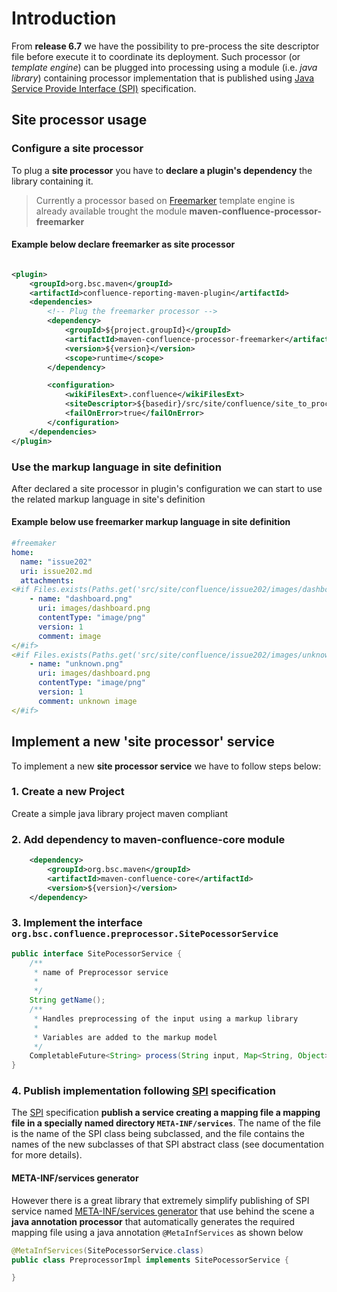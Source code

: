 
# Introduction

From **release 6.7** we have the possibility to pre-process the site descriptor file before execute it to coordinate its deployment. Such processor (or _template engine_) can be plugged into processing using a module (i.e. _java library_) containing processor implementation that is published using [Java Service Provide Interface (SPI)](https://docs.oracle.com/javase/tutorial/sound/SPI-intro.html) specification.

## Site processor usage

### Configure a site processor

To plug a **site processor** you have to **declare a plugin's dependency** the library containing it.
> Currently a processor based on [Freemarker](https://freemarker.apache.org/) template engine is already available trought the module **maven-confluence-processor-freemarker**

#### Example below declare freemarker as site processor

```xml

<plugin>
    <groupId>org.bsc.maven</groupId>
    <artifactId>confluence-reporting-maven-plugin</artifactId>
    <dependencies>
        <!-- Plug the freemarker processor -->
        <dependency>
            <groupId>${project.groupId}</groupId>
            <artifactId>maven-confluence-processor-freemarker</artifactId>
            <version>${version}</version>
            <scope>runtime</scope>
        </dependency>

        <configuration>
            <wikiFilesExt>.confluence</wikiFilesExt>
            <siteDescriptor>${basedir}/src/site/confluence/site_to_process.yml</siteDescriptor>
            <failOnError>true</failOnError>
        </configuration>
    </dependencies>
</plugin>

```

### Use  the markup language in site definition

After declared a site processor in plugin's configuration we can start to use the related markup language in site's definition

#### Example below use freemarker markup language in site definition

```yaml
#freemaker
home:
  name: "issue202"
  uri: issue202.md
  attachments:
<#if Files.exists(Paths.get('src/site/confluence/issue202/images/dashboard.png')) == true>
    - name: "dashboard.png"
      uri: images/dashboard.png
      contentType: "image/png"
      version: 1
      comment: image
</#if>
<#if Files.exists(Paths.get('src/site/confluence/issue202/images/unknown.png')) == true>
    - name: "unknown.png"
      uri: images/dashboard.png
      contentType: "image/png"
      version: 1
      comment: unknown image
</#if>

```


## Implement a new 'site processor' service

To implement a new **site processor service** we have to follow steps below:

### 1. Create a new Project

Create a simple java library project maven compliant

### 2. Add dependency to **maven-confluence-core** module      

```xml
    <dependency>
        <groupId>org.bsc.maven</groupId>
        <artifactId>maven-confluence-core</artifactId>
        <version>${version}</version>
    </dependency>
```

### 3. Implement the interface `org.bsc.confluence.preprocessor.SitePocessorService`       

```java
public interface SitePocessorService {
    /**
     * name of Preprocessor service
     *
     */
    String getName();
    /**
     * Handles preprocessing of the input using a markup library
     *
     * Variables are added to the markup model
     */
    CompletableFuture<String> process(String input, Map<String, Object> variables);
}

```

### 4. Publish implementation following [SPI](https://docs.oracle.com/javase/tutorial/sound/SPI-intro.html) specification

The [SPI](https://docs.oracle.com/javase/tutorial/sound/SPI-intro.html) specification **publish a service creating a mapping file a mapping file in a specially named directory `META-INF/services`**. The name of the file is the name of the SPI class being subclassed, and the file contains the names of the new subclasses of that SPI abstract class (see documentation for more details).

#### META-INF/services generator
However there is a great library that extremely simplify publishing of SPI service named [META-INF/services generator](http://metainf-services.kohsuke.org/) that use behind the scene a **java annotation processor** that automatically generates the required mapping file using a java annotation `@MetaInfServices` as shown below

```java
@MetaInfServices(SitePocessorService.class)
public class PreprocessorImpl implements SitePocessorService {

}
```
